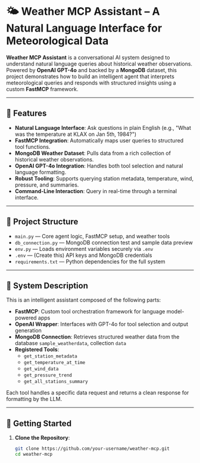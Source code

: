 # 🌤️ Weather MCP Assistant – A Natural Language Interface for Meteorological Data

**Weather MCP Assistant** is a conversational AI system designed to understand natural language queries about historical weather observations. Powered by **OpenAI GPT-4o** and backed by a **MongoDB** dataset, this project demonstrates how to build an intelligent agent that interprets meteorological queries and responds with structured insights using a custom **FastMCP** framework.

---

## 📌 Features

- **Natural Language Interface**: Ask questions in plain English (e.g., "What was the temperature at KLAX on Jan 5th, 1984?")
- **FastMCP Integration**: Automatically maps user queries to structured tool functions.
- **MongoDB Weather Dataset**: Pulls data from a rich collection of historical weather observations.
- **OpenAI GPT-4o Integration**: Handles both tool selection and natural language formatting.
- **Robust Tooling**: Supports querying station metadata, temperature, wind, pressure, and summaries.
- **Command-Line Interaction**: Query in real-time through a terminal interface.

---

## 📁 Project Structure

- `main.py` — Core agent logic, FastMCP setup, and weather tools
- `db_connection.py` — MongoDB connection test and sample data preview
- `env.py` — Loads environment variables securely via `.env`
- `.env` — (Create this) API keys and MongoDB credentials
- `requirements.txt` — Python dependencies for the full system

---

## 🧠 System Description

This is an intelligent assistant composed of the following parts:

- **FastMCP**: Custom tool orchestration framework for language model-powered apps
- **OpenAI Wrapper**: Interfaces with GPT-4o for tool selection and output generation
- **MongoDB Connection**: Retrieves structured weather data from the database `sample_weatherdata`, collection `data`
- **Registered Tools**:
  - `get_station_metadata`
  - `get_temperature_at_time`
  - `get_wind_data`
  - `get_pressure_trend`
  - `get_all_stations_summary`

Each tool handles a specific data request and returns a clean response for formatting by the LLM.

---

## 🚀 Getting Started

1. **Clone the Repository**:
   ```bash
   git clone https://github.com/your-username/weather-mcp.git
   cd weather-mcp
